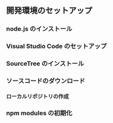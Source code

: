 ## 開発環境のセットアップ

### node.js のインストール

### Visual Studio Code のセットアップ

### SourceTree のインストール

### ソースコードのダウンロード

#### ローカルリポジトリの作成

### npm modules の初期化
